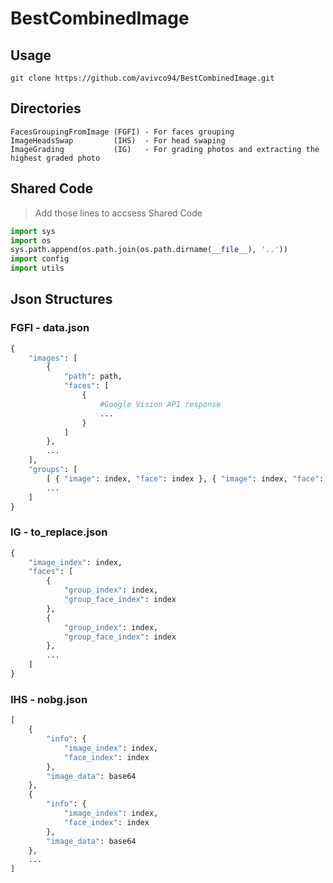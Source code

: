 # **BestCombinedImage**

## **Usage**
```git clone https://github.com/avivco94/BestCombinedImage.git```

## **Directories**
```
FacesGroupingFromImage (FGFI) - For faces grouping
ImageHeadsSwap         (IHS)  - For head swaping
ImageGrading           (IG)   - For grading photos and extracting the highest graded photo
```
## Shared Code
> Add those lines to accsess Shared Code
```python
import sys
import os
sys.path.append(os.path.join(os.path.dirname(__file__), '..'))
import config
import utils
```

## **Json Structures**
### **FGFI** - data.json

```python
{
    "images": [
        {
            "path": path,
            "faces": [
                {
                    #Google Vision API response
                    ...
                }
            ]
        },
        ...
    ],
    "groups": [
        [ { "image": index, "face": index }, { "image": index, "face": index }, ... ],
        ...
    ]
}
```

### **IG** - to_replace.json
```python
{
    "image_index": index,
    "faces": [
        {
            "group_index": index, 
            "group_face_index": index
        },
        {
            "group_index": index, 
            "group_face_index": index
        },
        ...
    ]    
}
```

### **IHS** - nobg.json
```python
[
    {
        "info": {
            "image_index": index, 
            "face_index": index
        }, 
        "image_data": base64
    },
    {
        "info": {
            "image_index": index, 
            "face_index": index
        }, 
        "image_data": base64
    },
    ...
]
```